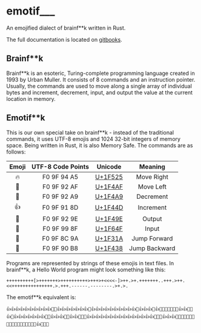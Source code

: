 # emotif___
An emojified dialect of brainf\*\*k written in Rust.

The full documentation is located on [gitbooks](https://romulus10.gitbooks.io/emotif___/).

## Brainf**k
Brainf\*\*k is an esoteric, Turing-complete programming language created in 1993 by Urban Muller. It consists of 8 commands and an instruction pointer. Usually, the commands are used to move along a single array of individual bytes and increment, decrement, input, and output the value at the current location in memory.

## Emotif**k
This is our own special take on brainf\*\*k - instead of the traditional commands, it uses UTF-8 emojis and 1024 32-bit integers of memory space. Being written in Rust, it is also Memory Safe. The commands are as follows:

|        Emoji         | UTF-8 Code Points |                 Unicode                  | Meaning  |
| :------------------: | :---------------: | :--------------------------------------: | :------: |
| :fire:               |    F0 9F 94 A5    | [U+1F525](https://apps.timwhitlock.info/unicode/inspect/hex/1F525) |  Move Right   |
| :100:                |    F0 9F 92 AF    | [U+1F4AF](http://www.unicode.org/emoji/charts/full-emoji-list.html#1f4af) |   Move Left   |
| :poop:               |    F0 9F 92 A9    | [U+1F4A9](http://www.unicode.org/emoji/charts/full-emoji-list.html#1f4a9) |   Decrement   |
| :thumbsup:           |    F0 9F 91 8D    | [U+1F44D](http://www.unicode.org/emoji/charts/full-emoji-list.html#1f44d) |   Increment   |
| :revolving_hearts:   |    F0 9F 92 9E    | [U+1F49E](http://www.unicode.org/emoji/charts/full-emoji-list.html#1f49e) |    Output     |
| :pray:               |    F0 9F 99 8F    | [U+1F64F](http://www.unicode.org/emoji/charts/full-emoji-list.html#1f64f) |     Input     |
| :new_moon_with_face: |    F0 9F 8C 9A    | [U+1F31A](https://apps.timwhitlock.info/unicode/inspect/hex/1F31A) | Jump Forward  |
| :frog:               |    F0 9F 90 B8    | [U+1F438](https://apps.timwhitlock.info/unicode/inspect/hex/1F438) | Jump Backward |

Programs are represented by strings of these emojis in text files. In brainf\*\*k, a Hello World program might look something like this:


`++++++++++[>+++++++>++++++++++>+++>+<<<<-]>++.>+.+++++++..+++.>++.<<+++++++++++++++.>.+++.------.--------.>+.>.`

The emotif\*\*k equivalent is:

`👍👍👍👍👍👍👍👍👍👍🌚🔥👍👍👍👍👍👍👍🔥👍👍👍👍👍👍👍👍👍👍🔥👍👍👍🔥👍💯💯💯💯💩🐸🔥👍👍💞🔥👍💞👍👍👍👍👍👍👍💞💞👍👍👍💞🔥👍👍💞💯💯👍👍👍👍👍👍👍👍👍👍👍👍👍👍👍💞🔥💞👍👍👍💞💩💩💩💩💩💩💞💩💩💩💩💩💩💩💩💞🔥👍💞🔥💞`
